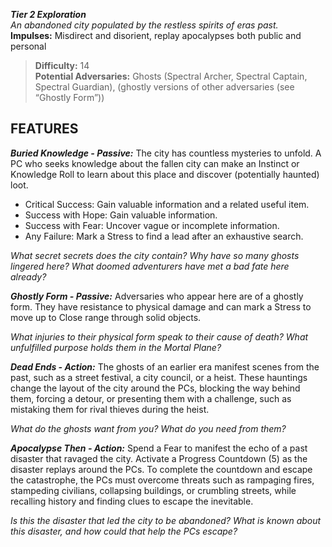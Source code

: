 ***Tier 2 Exploration***  
*An abandoned city populated by the restless spirits of eras past.*  
**Impulses:** Misdirect and disorient, replay apocalypses both public and personal

> **Difficulty:** 14  
> **Potential Adversaries:** Ghosts (Spectral Archer, Spectral Captain, Spectral Guardian), (ghostly versions of other adversaries (see “Ghostly Form”))

## FEATURES

***Buried Knowledge - Passive:*** The city has countless mysteries to unfold. A PC who seeks knowledge about the fallen city can make an Instinct or Knowledge Roll to learn about this place and discover (potentially haunted) loot.

  - Critical Success: Gain valuable information and a related useful item.
  - Success with Hope: Gain valuable information.
  - Success with Fear: Uncover vague or incomplete information.
  - Any Failure: Mark a Stress to find a lead after an exhaustive search.

  *What secret secrets does the city contain? Why have so many ghosts lingered here? What doomed adventurers have met a bad fate here already?*

***Ghostly Form - Passive:*** Adversaries who appear here are of a ghostly form. They have resistance to physical damage and can mark a Stress to move up to Close range through solid objects.

  *What injuries to their physical form speak to their cause of death? What unfulfilled purpose holds them in the Mortal Plane?*

***Dead Ends - Action:*** The ghosts of an earlier era manifest scenes from the past, such as a street festival, a city council, or a heist. These hauntings change the layout of the city around the PCs, blocking the way behind them, forcing a detour, or presenting them with a challenge, such as mistaking them for rival thieves during the heist.

  *What do the ghosts want from you? What do you need from them?*

***Apocalypse Then - Action:*** Spend a Fear to manifest the echo of a past disaster that ravaged the city. Activate a Progress Countdown (5) as the disaster replays around the PCs. To complete the countdown and escape the catastrophe, the PCs must overcome threats such as rampaging fires, stampeding civilians, collapsing buildings, or crumbling streets, while recalling history and finding clues to escape the inevitable.

  *Is this the disaster that led the city to be abandoned? What is known about this disaster, and how could that help the PCs escape?*
